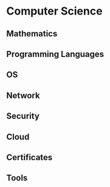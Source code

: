 # Computer Science

## Mathematics

## Programming Languages

## OS

## Network

## Security

## Cloud

## Certificates

## Tools

